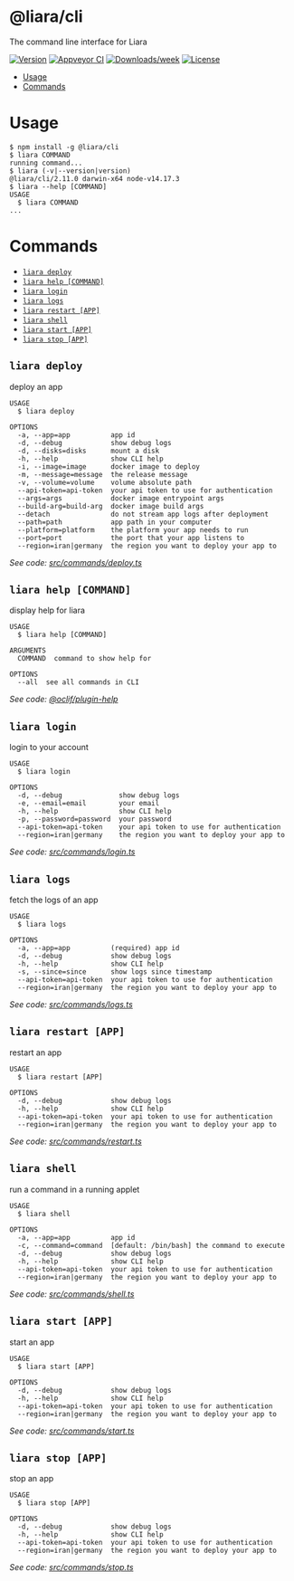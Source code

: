 @liara/cli
==========

The command line interface for Liara

[![Version](https://img.shields.io/npm/v/@liara/cli.svg)](https://npmjs.org/package/@liara/cli)
[![Appveyor CI](https://ci.appveyor.com/api/projects/status/github/liara-ir/liara-cli?branch=master&svg=true)](https://ci.appveyor.com/project/liara-ir/liara-cli/branch/master)
[![Downloads/week](https://img.shields.io/npm/dw/@liara/cli.svg)](https://npmjs.org/package/@liara/cli)
[![License](https://img.shields.io/npm/l/@liara/cli.svg)](https://github.com/liara-ir/liara-cli/blob/master/package.json)

<!-- toc -->
* [Usage](#usage)
* [Commands](#commands)
<!-- tocstop -->
# Usage
<!-- usage -->
```sh-session
$ npm install -g @liara/cli
$ liara COMMAND
running command...
$ liara (-v|--version|version)
@liara/cli/2.11.0 darwin-x64 node-v14.17.3
$ liara --help [COMMAND]
USAGE
  $ liara COMMAND
...
```
<!-- usagestop -->
# Commands
<!-- commands -->
* [`liara deploy`](#liara-deploy)
* [`liara help [COMMAND]`](#liara-help-command)
* [`liara login`](#liara-login)
* [`liara logs`](#liara-logs)
* [`liara restart [APP]`](#liara-restart-app)
* [`liara shell`](#liara-shell)
* [`liara start [APP]`](#liara-start-app)
* [`liara stop [APP]`](#liara-stop-app)

## `liara deploy`

deploy an app

```
USAGE
  $ liara deploy

OPTIONS
  -a, --app=app          app id
  -d, --debug            show debug logs
  -d, --disks=disks      mount a disk
  -h, --help             show CLI help
  -i, --image=image      docker image to deploy
  -m, --message=message  the release message
  -v, --volume=volume    volume absolute path
  --api-token=api-token  your api token to use for authentication
  --args=args            docker image entrypoint args
  --build-arg=build-arg  docker image build args
  --detach               do not stream app logs after deployment
  --path=path            app path in your computer
  --platform=platform    the platform your app needs to run
  --port=port            the port that your app listens to
  --region=iran|germany  the region you want to deploy your app to
```

_See code: [src/commands/deploy.ts](https://github.com/liara-ir/liara-cli/blob/v2.11.0/src/commands/deploy.ts)_

## `liara help [COMMAND]`

display help for liara

```
USAGE
  $ liara help [COMMAND]

ARGUMENTS
  COMMAND  command to show help for

OPTIONS
  --all  see all commands in CLI
```

_See code: [@oclif/plugin-help](https://github.com/oclif/plugin-help/blob/v2.1.6/src/commands/help.ts)_

## `liara login`

login to your account

```
USAGE
  $ liara login

OPTIONS
  -d, --debug              show debug logs
  -e, --email=email        your email
  -h, --help               show CLI help
  -p, --password=password  your password
  --api-token=api-token    your api token to use for authentication
  --region=iran|germany    the region you want to deploy your app to
```

_See code: [src/commands/login.ts](https://github.com/liara-ir/liara-cli/blob/v2.11.0/src/commands/login.ts)_

## `liara logs`

fetch the logs of an app

```
USAGE
  $ liara logs

OPTIONS
  -a, --app=app          (required) app id
  -d, --debug            show debug logs
  -h, --help             show CLI help
  -s, --since=since      show logs since timestamp
  --api-token=api-token  your api token to use for authentication
  --region=iran|germany  the region you want to deploy your app to
```

_See code: [src/commands/logs.ts](https://github.com/liara-ir/liara-cli/blob/v2.11.0/src/commands/logs.ts)_

## `liara restart [APP]`

restart an app

```
USAGE
  $ liara restart [APP]

OPTIONS
  -d, --debug            show debug logs
  -h, --help             show CLI help
  --api-token=api-token  your api token to use for authentication
  --region=iran|germany  the region you want to deploy your app to
```

_See code: [src/commands/restart.ts](https://github.com/liara-ir/liara-cli/blob/v2.11.0/src/commands/restart.ts)_

## `liara shell`

run a command in a running applet

```
USAGE
  $ liara shell

OPTIONS
  -a, --app=app          app id
  -c, --command=command  [default: /bin/bash] the command to execute
  -d, --debug            show debug logs
  -h, --help             show CLI help
  --api-token=api-token  your api token to use for authentication
  --region=iran|germany  the region you want to deploy your app to
```

_See code: [src/commands/shell.ts](https://github.com/liara-ir/liara-cli/blob/v2.11.0/src/commands/shell.ts)_

## `liara start [APP]`

start an app

```
USAGE
  $ liara start [APP]

OPTIONS
  -d, --debug            show debug logs
  -h, --help             show CLI help
  --api-token=api-token  your api token to use for authentication
  --region=iran|germany  the region you want to deploy your app to
```

_See code: [src/commands/start.ts](https://github.com/liara-ir/liara-cli/blob/v2.11.0/src/commands/start.ts)_

## `liara stop [APP]`

stop an app

```
USAGE
  $ liara stop [APP]

OPTIONS
  -d, --debug            show debug logs
  -h, --help             show CLI help
  --api-token=api-token  your api token to use for authentication
  --region=iran|germany  the region you want to deploy your app to
```

_See code: [src/commands/stop.ts](https://github.com/liara-ir/liara-cli/blob/v2.11.0/src/commands/stop.ts)_
<!-- commandsstop -->
